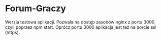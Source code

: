 # Forum-Graczy

Wersja testowa aplikacji. Pozwala na dostęp zasobów nginx z portu 3000,
czyli poprzez npm start. Oprócz portu 3000 aplikacja jest też na porcie ssl (https).